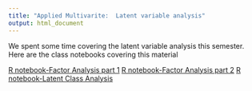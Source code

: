 ```yaml
---
title: "Applied Multivarite:  Latent variable analysis"
output: html_document
---
```




We spent some time covering the latent variable analysis this semester.  Here are the class notebooks covering this material

[R notebook-Factor Analysis part 1](https://chrischizinski.github.io/snr_r_notebooks/LatentVariables1/)
[R notebook-Factor Analysis part 2](https://chrischizinski.github.io/snr_r_notebooks/LatentVariables2/)
[R notebook-Latent Class Analysis](https://chrischizinski.github.io/snr_r_notebooks/LatentVariables3/)

 
